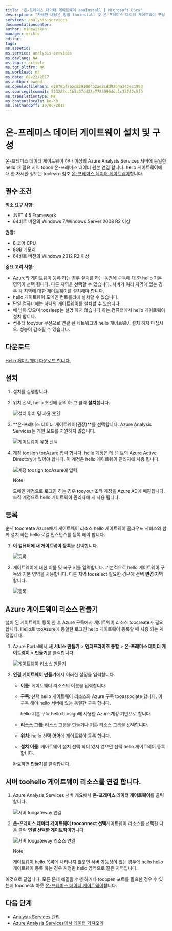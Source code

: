 ```yaml
---
title: "온-프레미스 데이터 게이트웨이 aaaInstall | Microsoft Docs"
description: "자세한 내용은 방법 tooinstall 및 온-프레미스 데이터 게이트웨이 구성 합니다."
services: analysis-services
documentationcenter: 
author: minewiskan
manager: erikre
editor: 
tags: 
ms.assetid: 
ms.service: analysis-services
ms.devlang: NA
ms.topic: article
ms.tgt_pltfrm: NA
ms.workload: na
ms.date: 08/22/2017
ms.author: owend
ms.openlocfilehash: e2878bf765c82910d452ae2cdd9264a343ec1990
ms.sourcegitcommit: 523283cc1b3c37c428e77850964dc1c33742c5f0
ms.translationtype: MT
ms.contentlocale: ko-KR
ms.lasthandoff: 10/06/2017
---
```

# <a name="install-and-configure-an-on-premises-data-gateway"></a>온-프레미스 데이터 게이트웨이 설치 및 구성
온-프레미스 데이터 게이트웨이 하나 이상의 Azure Analysis Services 서버에 동일한 hello 때 필요 지역 tooon 온-프레미스 데이터 원본 연결 합니다. hello 게이트웨이에 대 한 자세한 정보는 toolearn 참조 [온-프레미스 데이터 게이트웨이](analysis-services-gateway.md)합니다.

## <a name="prerequisites"></a>필수 조건
**최소 요구 사항:**

* .NET 4.5 Framework
* 64비트 버전의 Windows 7/Windows Server 2008 R2 이상

**권장:**

* 8 코어 CPU
* 8GB 메모리
* 64비트 버전의 Windows 2012 R2 이상

**중요 고려 사항:**

* Azure와 게이트웨이 등록 하는 경우 설치를 하는 동안에 구독에 대 한 hello 기본 영역이 선택 됩니다. 다른 지역을 선택할 수 있습니다. 서버가 여러 지역에 있는 경우 각 지역에 대한 게이트웨이를 설치해야 합니다. 
* hello 게이트웨이 도메인 컨트롤러에 설치할 수 없습니다.
* 단일 컴퓨터에는 하나의 게이트웨이를 설치할 수 있습니다.
* 에 남아 있으며 toosleep는 설명 하지 않습니다 하는 컴퓨터에서 hello 게이트웨이 설치 합니다.
* 컴퓨터 tooyour 무선으로 연결 된 네트워크의 hello 게이트웨이 설치 하지 마십시오. 성능이 감소될 수 있습니다.


## <a name="download"></a>다운로드
 [Hello 게이트웨이 다운로드 합니다.](https://aka.ms/azureasgateway)

## <a name="install"></a>설치

1. 설치를 실행합니다.

2. 위치 선택, hello 조건에 동의 하 고 클릭 **설치**합니다.

   ![설치 위치 및 사용 조건](media/analysis-services-gateway-install/aas-gateway-installer-accept.png)

3. **온-프레미스 데이터 게이트웨이(권장)**를 선택합니다. Azure Analysis Services는 개인 모드를 지원하지 않습니다.

   ![게이트웨이 유형 선택](media/analysis-services-gateway-install/aas-gateway-installer-shared.png)

4. 계정 toosign tooAzure 입력 합니다. hello 계정은 테 넌 트의 Azure Active Directory에 있어야 합니다. 이 계정은 hello 게이트웨이 관리자에 사용 됩니다. 

   ![계정 toosign tooAzure에 입력](media/analysis-services-gateway-install/aas-gateway-installer-account.png)

   > [!NOTE]
   > 도메인 계정으로 로그인 하는 경우 tooyour 조직 계정을 Azure AD에 매핑됩니다. 조직 계정으로 hello 게이트웨이 관리자에 게 사용 됩니다.

## <a name="register"></a>등록
순서 toocreate Azure에서 게이트웨이 리소스 hello 게이트웨이 클라우드 서비스와 함께 설치 하는 hello 로컬 인스턴스를 등록 해야 합니다. 

1.  **이 컴퓨터에 새 게이트웨이 등록**을 선택합니다.

    ![등록](media/analysis-services-gateway-install/aas-gateway-register-new.png)

2. 게이트웨이에 대한 이름 및 복구 키를 입력합니다. 기본적으로 hello 게이트웨이 구독의 기본 영역을 사용합니다. 다른 지역 tooselect 필요한 경우에 선택 **변경 지역**합니다.

   ![등록](media/analysis-services-gateway-install/aas-gateway-register-name.png)


## <a name="create-resource"></a>Azure 게이트웨이 리소스 만들기
설치 된 게이트웨이 등록 한 후 Azure 구독에서 게이트웨이 리소스 toocreate가 필요 합니다. Hello로 tooAzure에 동일한 로그인 hello 게이트웨이 등록할 때 사용 되는 계정입니다.

1. Azure Portal에서 **새 서비스 만들기** > **엔터프라이즈 통합** > **온-프레미스 데이터 게이트웨이** > **만들기**를 클릭합니다.

   ![게이트웨이 리소스 만들기](media/analysis-services-gateway-install/aas-gateway-new-azure-resource.png)

2. **연결 게이트웨이 만들기**에서 이러한 설정을 입력합니다.

    * **이름**: 게이트웨이 리소스의 이름을 입력합니다. 

    * **구독**: 선택 hello 게이트웨이 리소스와 Azure 구독 tooassociate 합니다. 
    이 구독 해야 hello 서버에 있는 동일한 구독 합니다.
   
      hello 기본 구독 hello toosign에 사용한 Azure 계정 기반으로 합니다.

    * **리소스 그룹**: 리소스 그룹을 만들거나 기존 리소스 그룹을 선택합니다.

    * **위치**: hello 선택 영역에 게이트웨이 등록 합니다.

    * **설치 이름**: 게이트웨이 설치 선택 되어 있지 않으면 선택 hello 게이트웨이 등록 합니다. 

    완료하면 **만들기**를 클릭합니다.

## <a name="connect-servers"></a>서버 toohello 게이트웨이 리소스를 연결 합니다.

1. Azure Analysis Services 서버 개요에서 **온-프레미스 데이터 게이트웨이**를 클릭합니다.

   ![서버 toogateway 연결](media/analysis-services-gateway-install/aas-gateway-connect-server.png)

2. **온-프레미스 데이터 게이트웨이 tooconnect 선택**게이트웨이 리소스를 선택한 다음 클릭 **연결 선택한 게이트웨이**합니다.

   ![서버 toogateway 리소스 연결](media/analysis-services-gateway-install/aas-gateway-connect-resource.png)

    > [!NOTE]
    > 게이트웨이 hello 목록에 나타나지 않으면 서버 가능성이 없는 경우에 hello hello 게이트웨이 등록 하는 경우 지정한 hello 영역으로 같은 지역입니다. 

이것으로 끝입니다. 모든 문제 해결을 수행 하거나 tooopen 포트를 필요한 경우 수 있는지 toocheck 아웃 [온-프레미스 데이터 게이트웨이](analysis-services-gateway.md)합니다.

## <a name="next-steps"></a>다음 단계
* [Analysis Services 관리](analysis-services-manage.md)   
* [Azure Analysis Services에서 데이터 가져오기](analysis-services-connect.md)
